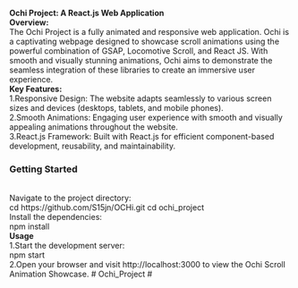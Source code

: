 <b>Ochi Project: A React.js Web Application</b>
<br>
<b>Overview:</b>
<br>
The Ochi Project is a fully animated and responsive web application. Ochi is a captivating webpage designed to showcase scroll animations using the powerful combination of GSAP, Locomotive Scroll, and React JS. With smooth and visually stunning animations, Ochi aims to demonstrate the seamless integration of these libraries to create an immersive user experience. 
<br>
<b> Key Features:</b>
<br>
1.Responsive Design: The website adapts seamlessly to various screen sizes and devices (desktops, tablets, and mobile phones).
<br>
2.Smooth Animations: Engaging user experience with smooth and visually appealing animations throughout the website.
<br>
3.React.js Framework: Built with React.js for efficient component-based development, reusability, and maintainability.
<br>

<h3> Getting Started </h3>
<br>
Navigate to the project directory:
<br>
cd https://github.com/S15jn/OCHi.git
cd ochi_project
<br>
Install the dependencies:
<br>
npm install
<br>
<b>Usage</b>
<br>
1.Start the development server:
<br>
npm start
<br>
2.Open your browser and visit http://localhost:3000 to view the Ochi Scroll Animation Showcase.
#   O c h i _ P r o j e c t 
 
 #